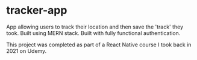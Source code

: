 # tracker-app
App allowing users to track their location and then save the 'track' they took. Built using MERN stack. Built with fully functional authentication.

This project was completed as part of a React Native course I took back in 2021 on Udemy. 
